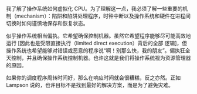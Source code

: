 我了解了操作系统如何虚拟化 CPU。为了理解这一点，我必须了解一些重要的机制（mechanism）：陷阱和陷阱处理程序，时钟中断以及操作系统和硬件在进程间切换时如何谨慎地保存和恢复状态。

似乎操作系统相当偏执。它希望确保控制机器。虽然它希望程序能够尽可能高效地运行 [因此也是受限直接执行（limited direct execution）背后的全部 逻辑]，但操作系统也希望能够对错误或恶意的程序说“啊！别那么快，我的朋友”。偏执狂全天控制，并且确保操作系统控制机器。也许这就是我们将操作系统视为资源管理器的原因。

如果你的调度程序周转时间好，那么在响应时间就会很糟糕，反之亦然。正如 Lampson 说的，也许目标不是找到最好的解决方案，而是为了避免灾难。